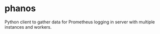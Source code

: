 # phanos
Python client to gather data for Prometheus logging in server with multiple instances and workers.
